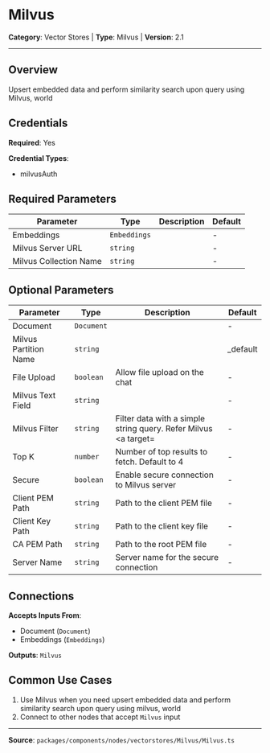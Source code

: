 # Milvus

**Category**: Vector Stores | **Type**: Milvus | **Version**: 2.1

---

## Overview

Upsert embedded data and perform similarity search upon query using Milvus, world

## Credentials

**Required**: Yes

**Credential Types**:
- milvusAuth

## Required Parameters

| Parameter | Type | Description | Default |
|-----------|------|-------------|---------|
| Embeddings | `Embeddings` |  | - |
| Milvus Server URL | `string` |  | - |
| Milvus Collection Name | `string` |  | - |

## Optional Parameters

| Parameter | Type | Description | Default |
|-----------|------|-------------|---------|
| Document | `Document` |  | - |
| Milvus Partition Name | `string` |  | _default |
| File Upload | `boolean` | Allow file upload on the chat | - |
| Milvus Text Field | `string` |  | - |
| Milvus Filter | `string` | Filter data with a simple string query. Refer Milvus <a target= | - |
| Top K | `number` | Number of top results to fetch. Default to 4 | - |
| Secure | `boolean` | Enable secure connection to Milvus server | - |
| Client PEM Path | `string` | Path to the client PEM file | - |
| Client Key Path | `string` | Path to the client key file | - |
| CA PEM Path | `string` | Path to the root PEM file | - |
| Server Name | `string` | Server name for the secure connection | - |

## Connections

**Accepts Inputs From**:
- Document (`Document`)
- Embeddings (`Embeddings`)

**Outputs**: `Milvus`

## Common Use Cases

1. Use Milvus when you need upsert embedded data and perform similarity search upon query using milvus, world
2. Connect to other nodes that accept `Milvus` input

---

**Source**: `packages/components/nodes/vectorstores/Milvus/Milvus.ts`